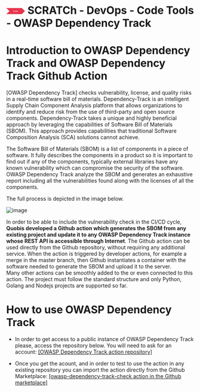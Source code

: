 # <img src="../../images/code.png" alt ='code'  width="10%" > SCRATCh - DevOps - Code Tools - OWASP Dependency Track

# Introduction to OWASP Dependency Track and OWASP Dependency Track Github Action  
[OWASP Dependency Track] checks vulnerability, license, and quality risks in a real-time software bill of materials. Dependency-Track is an intelligent Supply Chain Component Analysis platform that allows organizations to identify and reduce risk from the use of third-party and open source components. Dependency-Track takes a unique and highly beneficial approach by leveraging the capabilities of Software Bill of Materials (SBOM). This approach provides capabilities that traditional Software Composition Analysis (SCA) solutions cannot achieve.

The Software Bill of Materials (SBOM) is a list of components in a piece of software. It fully describes the components in a product so it is important to find out if any of the components, typically external libraries have any known vulnerability which can compromise the security of the software. 
OWASP Dependency Track analyze the SBOM and generates an exhaustive report including all the vulnerabilities found along with the licenses of all the components. 

The full process is depicted in the image below.

![image](https://user-images.githubusercontent.com/4015457/124102330-8d767b80-da60-11eb-8234-9c9b04458e3a.png)

In order to be able to include the vulnerability check in the CI/CD cycle, **Quobis developed a Github action which generates the SBOM from any existing project and update it to any OWASP Dependency Track instance whose REST API is accessible through Internet**. The Github action can be used directly from the Github repository, without requiring any additional service. When the action is triggered by developer actions, for example a merge in the master branch, then Github instantiates a container with the software needed to generate the SBOM and upload it to the server.  
Many other actions can be smoothly added to the  or even connected to this action. The project must follow the standard structure and only Python, Golang and Nodejs projects are supported so far.

# How to use OWASP Dependency Track

* In order to get access to a public instance of OWASP Dependency Track please, access the repository below. You will need to ask for an account:
[[OWASP Dependency Track action repository]](https://github.com/Quobis/action-owasp-dependecy-track-check)

* Once you get the acount, and in order to test to use the action in any existing repository you can import the action directly from the Github Marketplace: 
[[owasp-dependency-track-check action in the Github marketplace]](https://github.com/marketplace/actions/owasp-dependency-track-check)

